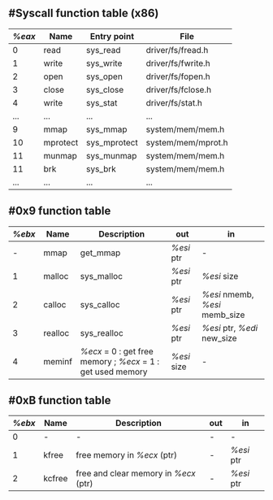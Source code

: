 #Syscall function table (x86)
---
| *%eax* | Name     | Entry point  | File               |
|------|----------|--------------|--------------------|
| 0    | read     | sys_read     | driver/fs/fread.h  |
| 1    | write    | sys_write    | driver/fs/fwrite.h |
| 2    | open     | sys_open     | driver/fs/fopen.h  |
| 3    | close    | sys_close    | driver/fs/fclose.h |
| 4    | write    | sys_stat     | driver/fs/stat.h   |
| ...  | ...      | ...          | ...                |
| 9    | mmap     | sys_mmap     | system/mem/mem.h   |
| 10   | mprotect | sys_mprotect | system/mem/mprot.h |
| 11   | munmap   | sys_munmap   | system/mem/mem.h   |
| 11   | brk      | sys_brk      | system/mem/mem.h   |
| ...  | ...      | ...          | ...                |

#0x9 function table
---
| *%ebx* | Name     | Description  | out | in |
|------|----------|--------------|-----|---|
| -    | mmap     | get_mmap     |  *%esi*  ptr | - |
| 1    | malloc   | sys_malloc   |  *%esi*  ptr | *%esi*  size |
| 2    | calloc   | sys_calloc   |  *%esi*  ptr | *%esi*  nmemb, *%esi*  memb_size|
| 3    | realloc  | sys_realloc  |  *%esi*  ptr | *%esi*  ptr, *%edi*  new_size |
| 4    | meminf   | *%ecx* = 0 : get free memory ; *%ecx* = 1 : get used memory |  *%esi*  size| - |

#0xB function table
---
| *%ebx* | Name     | Description  | out | in |
|------|----------|--------------|-----|---|
| 0    | -        | -            | - | - |
| 1    | kfree    | free memory in *%ecx* (ptr)   | - | *%esi*  ptr |
| 2    | kcfree   | free  and clear memory in *%ecx* (ptr)   | - | *%esi*  ptr |
